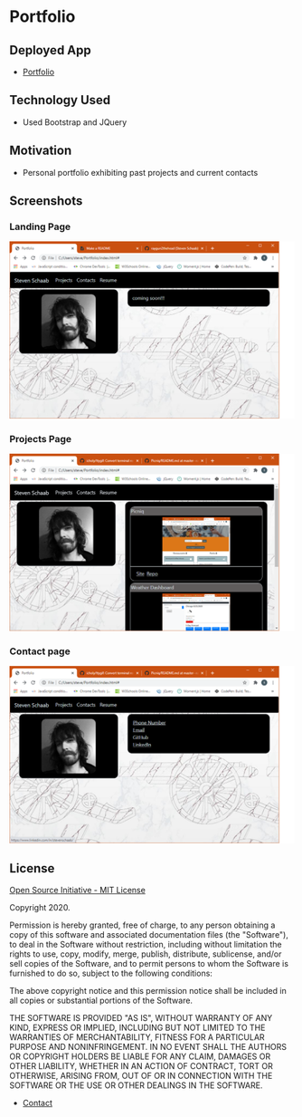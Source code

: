 # Portfolio

## Deployed App
   * [Portfolio](https://raygun2thehead.github.io/Portfolio/)
## Technology Used
   * Used Bootstrap and JQuery 
## Motivation
   * Personal portfolio exhibiting past projects and current contacts
## Screenshots
   ### Landing Page
   ![Landing page](./images/main.PNG)
   ### Projects Page
   ![Projects page](./images/projects.png)
   ### Contact page
   ![Contact page](./images/contacts.png)
## License
   [Open Source Initiative - MIT License](https://opensource.org/licenses/MIT)

   Copyright 2020.

   Permission is hereby granted, free of charge, to any person obtaining a copy of this software and associated documentation files (the "Software"), to deal in the Software without restriction, including without limitation the rights to use, copy, modify, merge, publish, distribute, sublicense, and/or sell copies of the Software, and to permit persons to whom the Software is furnished to do so, subject to the following conditions:

   The above copyright notice and this permission notice shall be included in all copies or substantial portions of the Software.

   THE SOFTWARE IS PROVIDED "AS IS", WITHOUT WARRANTY OF ANY KIND, EXPRESS OR IMPLIED, INCLUDING BUT NOT LIMITED TO THE WARRANTIES OF MERCHANTABILITY, FITNESS FOR A PARTICULAR PURPOSE AND NONINFRINGEMENT. IN NO EVENT SHALL THE AUTHORS OR COPYRIGHT HOLDERS BE LIABLE FOR ANY CLAIM, DAMAGES OR OTHER LIABILITY, WHETHER IN AN ACTION OF CONTRACT, TORT OR OTHERWISE, ARISING FROM, OUT OF OR IN CONNECTION WITH THE SOFTWARE OR THE USE OR OTHER DEALINGS IN THE SOFTWARE.

   * [Contact](https://github.com/raygun2thehead)